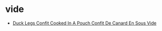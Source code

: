 # vide

 * [Duck Legs Confit Cooked In A Pouch Confit De Canard En Sous Vide](index/d/duck-legs-confit-cooked-in-a-pouch-confit-de-canard-en-sous-vide.json)
